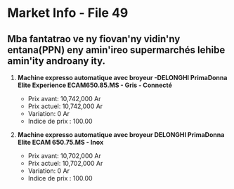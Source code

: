 # Market Info - File 49

## Mba fantatrao ve ny fiovan'ny vidin'ny entana(PPN) eny amin'ireo supermarchés lehibe amin'ity androany ity.

1. **Machine expresso automatique avec broyeur -DELONGHI PrimaDonna Elite Experience ECAM650.85.MS - Gris - Connecté**
   - Prix avant: 10,742,000 Ar
   - Prix actuel: 10,742,000 Ar
   - Variation: 0 Ar
   - Indice de prix : 100.00

2. **Machine expresso automatique avec broyeur DELONGHI PrimaDonna Elite ECAM 650.75.MS - Inox**
   - Prix avant: 10,702,000 Ar
   - Prix actuel: 10,702,000 Ar
   - Variation: 0 Ar
   - Indice de prix : 100.00

